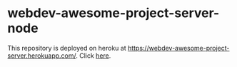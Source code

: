 # webdev-awesome-project-server-node

This repository is deployed on heroku at https://webdev-awesome-project-server.herokuapp.com/. Click [here](https://webdev-awesome-project-server.herokuapp.com/).
